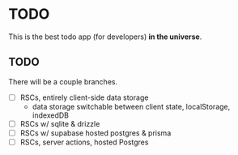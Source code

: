 # TODO

This is the best todo app (for developers) **in the universe**.

## TODO

There will be a couple branches.

- [ ] RSCs, entirely client-side data storage
    + data storage switchable between 
    client state, localStorage, indexedDB
- [ ] RSCs w/ sqlite & drizzle
- [ ] RSCs w/ supabase hosted postgres & prisma
- [ ] RSCs, server actions, hosted Postgres 
